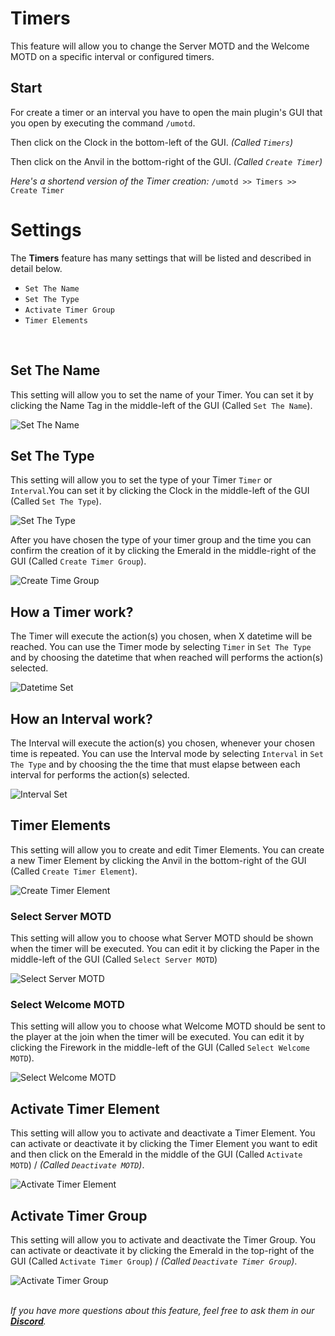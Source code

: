 # Timers
This feature will allow you to change the Server MOTD and the Welcome MOTD on a specific interval or configured timers.
<br>

## Start
For create a timer or an interval you have to open the main plugin's GUI that you open by executing the command `/umotd`.
<br>

Then click on the Clock in the bottom-left of the GUI. *(Called `Timers`)*
<br>

Then click on the Anvil in the bottom-right of the GUI. *(Called `Create Timer`)*
<br>

*Here's a shortend version of the Timer creation:*
`/umotd >> Timers >> Create Timer`
<br>

# Settings
The **Timers** feature has many settings that will be listed and described in detail below.
<br>

- `Set The Name`
- `Set The Type`
- `Activate Timer Group`
- `Timer Elements`
<br>

## Set The Name
This setting will allow you to set the name of your Timer. You can set it by clicking the Name Tag in the middle-left of the GUI (Called `Set The Name`).
<br>

![Set The Name](https://i.imgur.com/UGCto92.png)
<br>

## Set The Type
This setting will allow you to set the type of your Timer `Timer` or `Interval`.You can set it by clicking the Clock in the middle-left of the GUI (Called `Set The Type`).
<br>

![Set The Type](https://i.imgur.com/CaZCQLV.png)
<br>

After you have chosen the type of your timer group and the time you can confirm the creation of it by clicking the Emerald in the middle-right of the GUI (Called `Create Timer Group`).
<br>

![Create Time Group](https://i.imgur.com/qO6TFwF.png)
<br>

## How a Timer work?
The Timer will execute the action(s) you chosen, when X datetime will be reached. You can use the Timer mode by selecting `Timer` in `Set The Type` and by choosing the datetime that when reached will performs the action(s) selected.
<br>

![Datetime Set](https://i.imgur.com/gJblbU7.png)
<br>

## How an Interval work?
The Interval will execute the action(s) you chosen, whenever your chosen time is repeated. You can use the Interval mode by selecting `Interval` in `Set The Type` and by choosing the the time that must elapse between each interval for performs the action(s) selected.
<br>

![Interval Set](https://i.imgur.com/gow8g2X.png)
<br>

## Timer Elements
This setting will allow you to create and edit Timer Elements. You can create a new Timer Element by clicking the Anvil in the bottom-right of the GUI (Called `Create Timer Element`).
<br>

![Create Timer Element](https://i.imgur.com/agn4Q24.png)
<br>

### Select Server MOTD
This setting will allow you to choose what Server MOTD should be shown when the timer will be executed. You can edit it by clicking the Paper in the middle-left of the GUI (Called `Select Server MOTD`)
<br>

![Select Server MOTD](https://i.imgur.com/6USnWDr.png)
<br>

### Select Welcome MOTD
This setting will allow you to choose what Welcome MOTD should be sent to the player at the join when the timer will be executed. You can edit it by clicking the Firework in the middle-left of the GUI (Called `Select Welcome MOTD`).
<br>

![Select Welcome MOTD](https://i.imgur.com/f0IWGtE.png)
<br>

## Activate Timer Element
This setting will allow you to activate and deactivate a Timer Element. You can activate or deactivate it by clicking the Timer Element you want to edit and then click on the Emerald in the middle of the GUI (Called `Activate MOTD`) / *(Called `Deactivate MOTD`)*.
<br>

![Activate Timer Element](https://i.imgur.com/lyOALQy.png)
<br>

## Activate Timer Group
This setting will allow you to activate and deactivate the Timer Group. You can activate or deactivate it by clicking the Emerald in the top-right of the GUI (Called `Activate Timer Group`) / *(Called `Deactivate Timer Group`)*.
<br>

![Activate Timer Group](https://i.imgur.com/HNlBxjv.png)
<br>
<br>

_If you have more questions about this feature, feel free to ask them in our **[Discord](https://discord.gg/3JuHDm8)**._